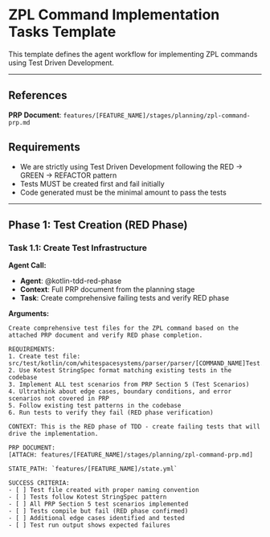 # ZPL Command Implementation Tasks Template

This template defines the agent workflow for implementing ZPL commands using Test Driven Development.

---

## References
<!-- GENERATOR INSTRUCTIONS:
Use these documents as references when fleshing out the tasks:
-->

**PRP Document**: `features/[FEATURE_NAME]/stages/planning/zpl-command-prp.md`

## Requirements
- We are strictly using Test Driven Development following the RED → GREEN → REFACTOR pattern
- Tests MUST be created first and fail initially
- Code generated must be the minimal amount to pass the tests

---

## Phase 1: Test Creation (RED Phase)

### Task 1.1: Create Test Infrastructure

**Agent Call:**
- **Agent**: @kotlin-tdd-red-phase
- **Context**: Full PRP document from the planning stage
- **Task**: Create comprehensive failing tests and verify RED phase

**Arguments:**
```
Create comprehensive test files for the ZPL command based on the attached PRP document and verify RED phase completion.

REQUIREMENTS:
1. Create test file: src/test/kotlin/com/whitespacesystems/parser/parser/[COMMAND_NAME]Test.kt
2. Use Kotest StringSpec format matching existing tests in the codebase
3. Implement ALL test scenarios from PRP Section 5 (Test Scenarios)
4. Ultrathink about edge cases, boundary conditions, and error scenarios not covered in PRP
5. Follow existing test patterns in the codebase
6. Run tests to verify they fail (RED phase verification)

CONTEXT: This is the RED phase of TDD - create failing tests that will drive the implementation.

PRP DOCUMENT:
[ATTACH: features/[FEATURE_NAME]/stages/planning/zpl-command-prp.md]

STATE_PATH: `features/[FEATURE_NAME]/state.yml`

SUCCESS CRITERIA:
- [ ] Test file created with proper naming convention
- [ ] Tests follow Kotest StringSpec pattern
- [ ] All PRP Section 5 test scenarios implemented
- [ ] Tests compile but fail (RED phase confirmed)
- [ ] Additional edge cases identified and tested
- [ ] Test run output shows expected failures
```